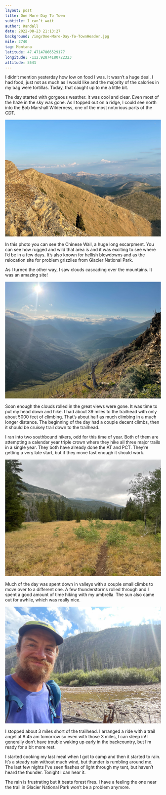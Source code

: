 ```yaml
---
layout: post
title: One More Day To Town
subtitle: I can’t wait
author: Randall
date: 2022-08-23 21:13:27
background: /img/One-More-Day-To-TownHeader.jpg
mile: 2740
tag: Montana
latitude: 47.47147866529177
longitude: -112.92874180722323
altitude: 5541
---
```

I didn’t mention yesterday how low on food I was. It wasn’t a huge deal. I had food, just not as much as I would like and the majority of the calories in my bag were tortillas. Today, that caught up to me a little bit.

The day started with gorgeous weather. It was cool and clear. Even most of the haze in the sky was gone. As I topped out on a ridge, I could see north into the Bob Marshall Wilderness, one of the most notorious parts of the CDT.

<img src="/img/One More Day To Town0.jpg" class="img-fluid">

In this photo you can see the Chinese Wall, a huge long escarpment. You can see how rugged and wild that area is and it was exciting to see where I’d be in a few days. It’s also known for hellish blowdowns and as the relocation site for problem grizzlies from Glacier National Park.

As I turned the other way, I saw clouds cascading over the mountains. It was an amazing site!

<img src="/img/One More Day To Town1.jpg" class="img-fluid">

Soon enough the clouds rolled in the great views were gone. It was time to put my head down and hike. I had about 39 miles to the trailhead with only about 5000 feet of climbing. That’s about half as much climbing in a much longer distance. The beginning of the day had a couple decent climbs, then it should be cruisey trail down to the trailhead.

I ran into two southbound hikers, odd for this time of year. Both of them are attempting a calendar year triple crown where they hike all three major trails in a single year. They both have already done the AT and PCT. They’re getting a very late start, but if they move fast enough it should work.

<img src="/img/One More Day To Town2.jpg" class="img-fluid">

Much of the day was spent down in valleys with a couple small climbs to move over to a different one. A few thunderstorms rolled through and I spent a good amount of time hiking with my umbrella. The sun also came out for awhile, which was really nice.

<img src="/img/One More Day To Town3.jpg" class="img-fluid">

I stopped about 3 miles short of the trailhead. I arranged a ride with a trail angel at 8:45 am tomorrow so even with those 3 miles, I can sleep in! I generally don’t have trouble waking up early in the backcountry, but I’m ready for a bit more rest.

I started cooking my last meal when I got to camp and then it started to rain. It’s a steady rain without much wind, but thunder is rumbling around me. The last few nights I’ve seen flashes of light through my tent, but haven’t heard the thunder. Tonight I can hear it.

The rain is frustrating but it beats forest fires. I have a feeling the one near the trail in Glacier National Park won’t be a problem anymore.